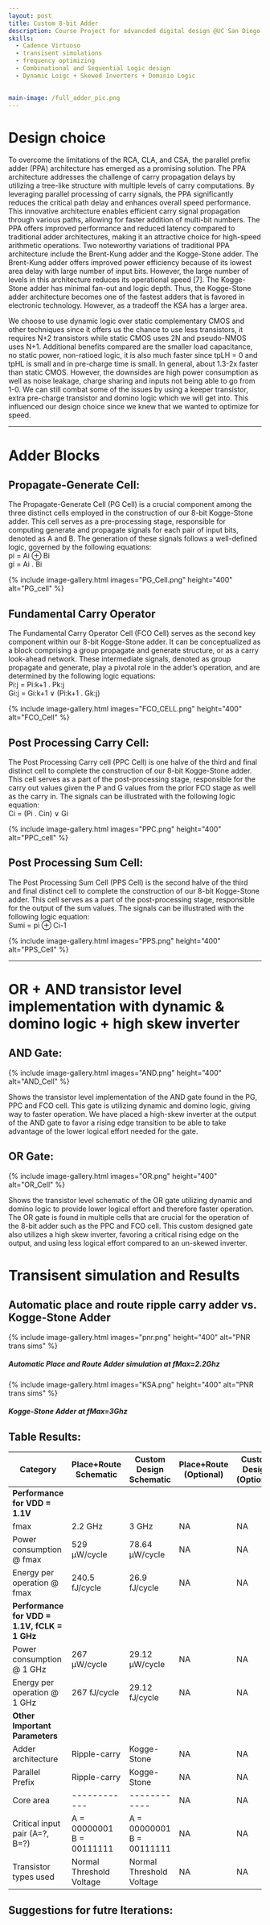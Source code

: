 ```yaml
---
layout: post
title: Custom 8-bit Adder 
description: Course Project for advancded digital design @UC San Diego (ECE165 Professor Patrick Mercier), goal of this project was to show that a custom 8-bit adder could out perform an automatic place and route(APR) ripple carry adder given a designer is familiar with the basic concepts of VLSI.
skills: 
  - Cadence Virtuoso
  - transisent simulations
  - frequency optimizing 
  - Combinational and Sequential Logic design
  - Dynamic Loigc + Skewed Inverters + Dominio Logic
 

main-image: /full_adder_pic.png
---
```


# Design choice 

To overcome the limitations of the RCA, CLA, and CSA, the parallel prefix adder (PPA) architecture has emerged as a promising solution. The PPA architecture addresses the challenge of carry propagation delays by utilizing a tree-like structure with multiple levels of carry computations. By leveraging parallel processing of carry signals, the PPA significantly reduces the critical path delay and enhances overall speed performance. This innovative architecture enables efficient carry signal propagation through various paths, allowing for faster addition of multi-bit numbers. The PPA offers improved performance and reduced latency compared to traditional adder architectures, making it an attractive choice for high-speed arithmetic operations. 
Two noteworthy variations of traditional PPA architecture include the Brent-Kung adder and the Kogge-Stone adder. The Brent-Kung adder offers improved power efficiency because of its lowest area delay with large number of input bits. However, the large number of levels in this architecture reduces its operational speed [7]. The Kogge-Stone adder has minimal fan-out and logic depth. Thus, the Kogge-Stone adder architecture becomes one of the fastest adders that is favored in electronic technology. However, as a tradeoff the KSA has a larger area.

We choose to use dynamic logic over static complementary CMOS and other techniques since it offers us the chance to use less transistors, it requires N+2 transistors while static CMOS uses 2N and pseudo-NMOS uses N+1. Additional benefits compared are the smaller load capacitance, no static power, non-ratioed logic, it is also much faster since tpLH = 0 and tpHL is small and in pre-charge time is small. In general, about 1.3-2x faster than static CMOS. However, the downsides are high power consumption as well as noise leakage, charge sharing and inputs not being able to go from 1-0. We can still combat some of the issues by using a keeper transistor, extra pre-charge transistor and domino logic which we will get into. This influenced our design choice since we knew that we wanted to optimize for speed.

---

# Adder Blocks

## Propagate-Generate Cell:

The Propagate-Generate Cell (PG Cell) is a crucial component among the three distinct cells employed in the construction of our 8-bit Kogge-Stone adder. This cell serves as a pre-processing stage, responsible for computing generate and propagate signals for each pair of input bits, denoted as A and B. The generation of these signals follows a well-defined logic, governed by the following equations:
<br>
pi = Ai ⊕ Bi
<br>
gi = Ai . Bi

{% include image-gallery.html images="PG_Cell.png" height="400" alt="PG_cell" %}

## Fundamental Carry Operator 

The Fundamental Carry Operator Cell (FCO Cell) serves as the second key component within our 8-bit Kogge-Stone adder. It can be conceptualized as a block comprising a group propagate and generate structure, or as a carry look-ahead network. These intermediate signals, denoted as group propagate and generate, play a pivotal role in the adder’s operation, and are determined by the following logic equations:
<br>
Pi:j = Pi:k+1 . Pk:j
<br>
Gi:j = Gi:k+1 ∨ (Pi:k+1 . Gk:j)

{% include image-gallery.html images="FCO_CELL.png" height="400" alt="FCO_Cell" %}

## Post Processing Carry Cell:

The Post Processing Carry cell (PPC Cell) is one halve of the third and final distinct cell to complete the construction of our 8-bit Kogge-Stone adder. This cell serves as a part of the post-processing stage, responsible for the carry out values given the P and G values from the prior FCO stage as well as the carry in. The signals can be illustrated with the following logic equation:
<br>
Ci = (Pi . Cin) ∨  Gi

{% include image-gallery.html images="PPC.png" height="400" alt="PPC_cell" %}

## Post Processing Sum Cell:

The Post Processing Sum Cell (PPS Cell) is the second halve of the third and final distinct cell to complete the construction of our 8-bit Kogge-Stone adder. This cell serves as a part of the post-processing stage, responsible for the output of the sum values. The signals can be illustrated with the following logic equation:
<br>
Sumi = pi ⊕ Ci-1

{% include image-gallery.html images="PPS.png" height="400" alt="PPS_Cell" %}

---

# OR + AND transistor level implementation with dynamic & domino logic + high skew inverter

## AND Gate:

{% include image-gallery.html images="AND.png" height="400" alt="AND_Cell" %}

Shows the transistor level implementation of the AND gate found in the PG, PPC and FCO cell. This gate is utilizing dynamic and domino logic, giving way to faster operation. We have placed a high-skew inverter at the output of the AND gate to favor a rising edge transition to be able to take advantage of the lower logical effort needed for the gate.

## OR Gate:

{% include image-gallery.html images="OR.png" height="400" alt="OR_Cell" %}

Shows the transistor level schematic of the OR gate utilizing dynamic and domino logic to provide lower logical effort and therefore faster operation. The OR gate is found in multiple cells that are crucial for the operation of the 8-bit adder such as the PPC and FCO cell. This custom designed gate also utilizes a high skew inverter, favoring a critical rising edge on the output, and using less logical effort compared to an un-skewed inverter.

# Transisent simulation and Results

## Automatic place and route ripple carry adder vs. Kogge-Stone Adder

{% include image-gallery.html images="pnr.png" height="400" alt="PNR trans sims" %}
##### Automatic Place and Route Adder simulation at fMax=2.2Ghz
{% include image-gallery.html images="KSA.png" height="400" alt="PNR trans sims" %}
##### Kogge-Stone Adder at fMax=3Ghz

## Table Results:
| Category                                | Place+Route Schematic     | Custom Design Schematic     | Place+Route (Optional) | Custom Design (Optional) |
|----------------------------------------|----------------------------|------------------------------|------------------------|---------------------------|
| **Performance for VDD = 1.1V**         |                            |                              |                        |                           |
| fmax                                   | 2.2 GHz                   | 3 GHz                        | NA                     | NA                        |
| Power consumption @ fmax               | 529 µW/cycle              | 78.64 µW/cycle               | NA                     | NA                        |
| Energy per operation @ fmax            | 240.5 fJ/cycle            | 26.9 fJ/cycle                | NA                     | NA                        |
| **Performance for VDD = 1.1V, fCLK = 1 GHz** |                        |                              |                        |                           |
| Power consumption @ 1 GHz              | 267 µW/cycle              | 29.12 µW/cycle               | NA                     | NA                        |
| Energy per operation @ 1 GHz           | 267 fJ/cycle              | 29.12 fJ/cycle               | NA                     | NA                        |
| **Other Important Parameters**         |                            |                              |                        |                           |
| Adder architecture                     | Ripple-carry              | Kogge-Stone                  | NA                     | NA                        |
| Parallel Prefix                        | Ripple-carry              | Kogge-Stone                  | NA                     | NA                        |
| Core area                              | ------------              | ------------                 | NA                     | NA                        |
| Critical input pair (A=?, B=?)         | A = 00000001<br>B = 00111111 | A = 00000001<br>B = 00111111 | NA                     | NA                        |
| Transistor types used                  | Normal Threshold Voltage  | Normal Threshold Voltage     | NA                     | NA                        |



## Suggestions for futre Iterations:


